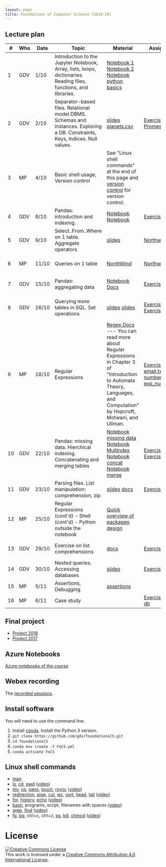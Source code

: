 ```yaml
---
layout: page
title: Foundations of Computer Science (2019-20)
---
```


## Lecture plan


| #  | Who | Date  |Topic      | Material   | Assignments   | Solutions | WebEx  |
| -- | --- | ----- | --------- | ---------- | ------------- | --------- | -----  |
| 1 | GDV | 1/10 | Introduction to the Jupyter Notebook, Array, lists, loops, dictionaries. Reading files, functions, and libraries.  | [Notebook 1](https://jakevdp.github.io/PythonDataScienceHandbook/01.00-ipython-beyond-normal-python.html) [Notebook 2](https://github.com/gdv/EngComp/blob/master/modules/1_offtheground/1_Interacting_with_Python.ipynb) [Notebook python basics](https://nbviewer.jupyter.org/github/gdv/foundationsCS/blob/master/py-01-basics.ipynb) |  |  | [WebEx](https://unimib.webex.com/unimib/j.php?MTID=m1927376b10d166bbfd9fa211b65f237e) (password: AdFJ8Dd5)
| 2 | GDV | 2/10 | Separator-based files. Relational model DBMS. Schemas and instances. Exploring a DB. Constraints, Keys, Indices. Null values. | [slides](https://github.com/gdv/introduction_to_relational_databases/raw/master/01-intro.pdf) [planets.csv](https://raw.githubusercontent.com/mwaskom/seaborn-data/master/planets.csv) | [Exercise](https://github.com/gdv/foundationsCS/blob/master/ex-01-DictFilesFunc.ipynb), [PromessiSposi.txt](https://github.com/gdv/foundationsCS/blob/master/ex-data/PromessiSposi.txt) | [Solution Part 1](https://github.com/gdv/foundationsCS/blob/master/ex-01-DictFilesFunc-solution-full.ipynb)  |[WebEx](https://unimib.webex.com/unimib/j.php?MTID=m7b925c45780d80228b7611e5cee65299) (password: AdFJ8Dd5)
| 3 | MP | 4/10 |  Basic shell usage, Version control | See "Linux shell commands" at the end of this page and [version control](http://swcarpentry.github.io/git-novice/) for version control. | | | [WebEx](https://unimib.webex.com/unimib-it/j.php?MTID=m05ac759a36bde69d961770f4cb4ed22e) (password: apaMJQvu)
| 4 | GDV | 8/10 | Pandas: introduction and indexing.              | [Notebook](https://jakevdp.github.io/PythonDataScienceHandbook/03.01-introducing-pandas-objects.html) [Notebook](https://jakevdp.github.io/PythonDataScienceHandbook/03.02-data-indexing-and-selection.html)                                | [Exercise](py-04-pandas)                                         | [Solution](https://nbviewer.jupyter.org/github/gdv/foundationsCS/blob/master/py-04-pandas.ipynb)             | [WebEx](https://unimib.webex.com/unimib/j.php?MTID=m6e2a4e632698ebc71b41c7f281b6f37f) (password: puyJQpZ3)
| 5 | GDV | 9/10 | Select..From..Where on 1 table. Aggregate operators           | [slides](https://github.com/gdv/introduction_to_relational_databases/raw/master/02-sql-single-table.pdf) | [Northwind 1](sql-01-sfw)                                         | [Solution](https://github.com/gdv/foundationsCS/blob/master/sql-01-sfw.sql)                | [WebEx](https://unimib.webex.com/unimib/j.php?MTID=me3716ed343bc9aaf05808278da11290f) (password: FJ8Dd5)
| 6 | MP | 11/10 | Queries on 1 table                | [NorthWind](https://github.com/gdv/foundationsCS/raw/master/ex-data/Northwind.fix.sqlite) | [Northwind 2](sql-02-sfw-group-by)  | [Solution](https://github.com/gdv/foundationsCS/blob/master/sql-02-groupby.sql)               | [WebEx](https://unimib.webex.com/unimib-it/j.php?MTID=me361cf8004f8a3ea2451f6f0e3f55f41) (password: HMni4AJc)
| 7 | GDV | 15/10 | Pandas: aggregating data               | [Notebook](https://jakevdp.github.io/PythonDataScienceHandbook/03.08-aggregation-and-grouping.html) [Docs](http://pandas.pydata.org/pandas-docs/stable/groupby.html)                                     | [Exercise](py-05-groupby)                                         | [Solution](https://nbviewer.jupyter.org/github/gdv/foundationsCS/blob/master/py-05-groupby.ipynb)             | [WebEx](https://unimib.webex.com/unimib/j.php?MTID=mda0676fa4bd3e9885539f67113bf3d76) (password:  CQjhGW8j)
| 8 | GDV | 16/10 |  Querying more tables in SQL. Set operations  | [slides](https://github.com/gdv/introduction_to_relational_databases/raw/master/03-sql-more-tables.pdf)  [slides](https://github.com/gdv/introduction_to_relational_databases/raw/master/04-set-operations.pdf)                                           | [Exercise 1](sql-03-join-1) [Exercise 2](sql-04-join-2)   | [Solution 1](https://github.com/gdv/foundationsCS/blob/master/sql-03-join-1.sql) [Solution 2](https://github.com/gdv/foundationsCS/blob/master/sql-04-join-2.sql)           |  [WebEx](https://unimib.webex.com/unimib/j.php?MTID=m99e4c2d6d60fee68da82143c14c06fa3) (password:  hRBj2AXw)
| 9 | MP | 18/10 |  Regular Expressions               | [Regex Docs](https://docs.python.org/3/howto/regex.html) --- You can read more about Regular Expressions in Chapter 3 of "Introduction to Automata Theory, Languages, and Computation" by Hopcroft, Motwani, and Ullman.   | [Exercise](https://github.com/gdv/foundationsCS/blob/master/ex-02-RE.ipynb), [email.txt](https://github.com/gdv/foundationsCS/blob/master/ex-data/email.txt), [numbers.txt](https://github.com/gdv/foundationsCS/blob/master/ex-data/numbers.txt), [exp_nums.txt](https://github.com/gdv/foundationsCS/blob/master/ex-data/exp_nums.txt) | [Solution](https://github.com/gdv/foundationsCS/blob/master/ex-02-RE-solution-full.ipynb) | [WebEx](https://unimib.webex.com/unimib-it/j.php?MTID=m4ec85920e580faf7d76bcb7913e82274) (password:  QZUMwMUm)
| 10 | GDV | 22/10 | Pandas: missing data. Hierchical indexing. Concatenating and merging tables | [Notebook missing data](https://jakevdp.github.io/PythonDataScienceHandbook/03.04-missing-values.html) [Notebook Multindex](https://jakevdp.github.io/PythonDataScienceHandbook/03.05-hierarchical-indexing.html) [Notebook concat](https://jakevdp.github.io/PythonDataScienceHandbook/03.06-concat-and-append.html) [Notebook merge](https://jakevdp.github.io/PythonDataScienceHandbook/03.07-merge-and-join.html)  | [Exercise 1](py-07-multindex)  [Exercise 2](py-08-merging)  | [Solution 1](https://nbviewer.jupyter.org/github/gdv/foundationsCS/blob/master/py-07-multindex.ipynb) [Solution 2](https://nbviewer.jupyter.org/github/gdv/foundationsCS/blob/master/py-08-merging.ipynb) |[WebEx](https://unimib.webex.com/unimib/j.php?MTID=md734e8c2996839ded763217e9f72d704) (password: 3yitMAMX)
| 11 | GDV | 23/10 | Parsing files. List manipulation: comprehension, zip           | [slides](https://github.com/gdv/foundationsCS/raw/master/slides/07-read_csv.pdf) [docs](http://pandas.pydata.org/pandas-docs/stable/generated/pandas.read_csv.html)                                     | [Exercise](py-09-Apache)                                         | [Solution](https://nbviewer.jupyter.org/github/gdv/foundationsCS/blob/master/py-09-Apache.ipynb)             | [WebEx](https://unimib.webex.com/unimib/j.php?MTID=m2ab0065b89f384e65f3dda8352f51ec8) (password:  hWbe7jH2)
| 12 | MP | 25/10 | Regular Expressions (cont'd) - Shell (cont'd) - Python outside the notebook         |  [Quick overview of packages design](https://docs.python.org/dev/tutorial/modules.html#packages)                                      | | | [WebEx](https://unimib.webex.com/unimib-it/j.php?MTID=m0823472789c47d0a3ec29eaae60472af) (password: rY3Yym4n)
| 13 | GDV | 29/10 | Exercise on list comprehensions              | [docs](https://docs.python.org/3/tutorial/datastructures.html)                                                  | [Exercise](py-11-f1)                                          | [Solution](https://nbviewer.jupyter.org/github/gdv/foundationsCS/blob/master/py-11-f1.ipynb)              | [WebEx](https://unimib.webex.com/unimib/j.php?MTID=m37d9a3d0ad5df5d05063c9576f3fcaa3) (password: jJ4dJs9x)
| 14 | GDV | 30/10 | Nested queries. Accessing databases             | [slides](https://github.com/gdv/introduction_to_relational_databases/raw/master/05-nested-queries.pdf)                                                | [Exercise](sql-05-nested) [Exercise](py-13-employees)                                     | [Solution](https://nbviewer.jupyter.org/github/gdv/foundationsCS/blob/master/py-13-employees.ipynb)             | [WebEx](https://unimib.webex.com/unimib/j.php?MTID=md846878794ff53a9efba8ce0964476ab) (password: Z2Grg3pE)
| 15 | MP | 5/11 | Assertions, Debugging             | [assertions](http://swcarpentry.github.io/python-novice-inflammation/08-defensive/)                                        |
| 16 | MP | 6/11  | Case study                 |                                                          | [Exercise](py-14-fifa), [fifa18 db](https://github.com/gdv/foundationsCS/blob/master/ex-data/fifa18/)                                      | [Solution](https://nbviewer.jupyter.org/github/gdv/foundationsCS/blob/master/py-14-fifa-solution.ipynb)                          |


## Final project

* [Project 2018](2018-project)
* [Project 2017](2017-project)


## Azure Notebooks

[Azure notebooks of the course](https://notebooks.azure.com/gianluca-dellavedova/projects/foundationsCS-2019)

## Webex recording

The [recorded sessions](https://drive.google.com/open?id=14my7kiEKqBwuUhoFg0eGtwYI8F37FG2y).

## Install software

You will need to use the command line.


1.  Install [conda](https://conda.io/projects/conda/en/latest/user-guide/install/index.html). Install the Python 3 version.
1.  `git clone https://github.com/gdv/foundationsCS.git`
1.  `cd foundationsCS`
1.  `conda env create -f FoCS.yml`
1.  `conda activate FoCS`


## Linux shell commands

* [man](http://man7.org/linux/man-pages/man1/man.1.html)
* [ls](http://man7.org/linux/man-pages/man1/ls.1.html), [cd](http://man7.org/linux/man-pages/man1/cd.1p.html), [pwd](http://man7.org/linux/man-pages/man1/pwd.1.html) ([video](https://asciinema.org/a/197295))
* [mv](http://man7.org/linux/man-pages/man1/mv.1.html), [cp](http://man7.org/linux/man-pages/man1/cp.1.html), [nano](https://linux.die.net/man/1/nano), [touch](http://man7.org/linux/man-pages/man1/touch.1.html), [rsync](http://man7.org/linux/man-pages/man1/rsync.1.html) ([video](https://asciinema.org/a/197355))
* [redirection](https://www.gnu.org/software/bash/manual/html_node/Redirections.html), [pipe](https://www.gnu.org/software/bash/manual/html_node/Pipelines.html#Pipelines), [cut](http://man7.org/linux/man-pages/man1/cut.1.html), [wc](http://man7.org/linux/man-pages/man1/wc.1.html), [sort](http://man7.org/linux/man-pages/man1/sort.1.html), [head](http://man7.org/linux/man-pages/man1/head.1.html), [tail](http://man7.org/linux/man-pages/man1/tail.1.html) ([video](https://asciinema.org/a/197358))
* [for](http://linuxcommand.org/lc3_man_pages/forh.html), [history](http://man7.org/linux/man-pages/man3/history.3.html), [echo](http://man7.org/linux/man-pages/man1/echo.1.html) ([video](https://asciinema.org/a/197360))
* [bash](http://man7.org/linux/man-pages/man1/bash.1.html), programs, script, filenames with spaces ([video](https://asciinema.org/a/197363))
* [grep](http://man7.org/linux/man-pages/man1/grep.1.html), [find](http://man7.org/linux/man-pages/man1/find.1.html) ([video](https://asciinema.org/a/197364))
* [fg](http://man7.org/linux/man-pages/man1/fg.1p.html), [bg](http://man7.org/linux/man-pages/man1/bg.1p.html), ctrl+c, ctrl+z, [ps](http://man7.org/linux/man-pages/man1/ps.1.html), [kill](http://man7.org/linux/man-pages/man1/kill.1.html), [chmod](http://man7.org/linux/man-pages/man1/chmod.1.html) ([video](https://asciinema.org/a/197590))

# License


<a rel="license" href="http://creativecommons.org/licenses/by/4.0/"><img alt="Creative Commons License" style="border-width:0" src="https://i.creativecommons.org/l/by/4.0/88x31.png" /></a><br />This work is licensed under a <a rel="license" href="http://creativecommons.org/licenses/by/4.0/">Creative Commons Attribution 4.0 International License</a>.
